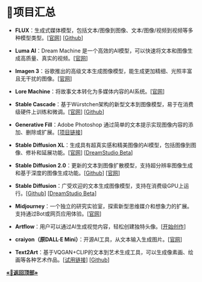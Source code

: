 # 🔮项目汇总

* **FLUX**：生成式媒体模型，包括文本/图像到图像、文本/图像/视频到视频等多种模型类型。[[官网](https://fal.ai/)] [[Github](https://github.com/black-forest-labs/flux)]

* **Luma AI**：Dream Machine 是一个高效的AI模型，可以快速将文本和图像生成高质量、真实的视频。[[官网](https://lumalabs.ai/dream-machine)]

* **Imagen 3**：谷歌推出的高级文本生成图像模型，能生成更加精细、光照丰富且无干扰的图像。[[官网](https://deepmind.google/technologies/imagen-3/)]

* **Lore Machine**：将故事文本转化为多媒体内容的AI系统。[[官网](https://www.loremachine.world/login)]

* **Stable Cascade**：基于Würstchen架构的新型文本到图像模型，易于在消费级硬件上训练和微调。[[官网](https://stability.ai/news/introducing-stable-cascade)] [[Github](https://github.com/Stability-AI/StableCascade)]

* **Generative Fill**：Adobe Photoshop 通过简单的文本提示实现图像内容的添加、删除或扩展。[[项目链接](https://www.adobe.com/products/photoshop/generative-fill.html)]

* **Stable Diffusion XL**：生成具有超真实感和精美图像的AI模型，包括图像到图像、修补和延展功能。[[官网](https://stability.ai/blog/stable-diffusion-xl-beta-available-for-api-customers-and-dreamstudio-users)] [[DreamStudio Beta](https://beta.dreamstudio.ai/dream)]

* **Stable Diffusion 2.0**：更新的文本到图像扩散模型，支持超分辨率图像生成和基于深度的图像生成功能。[[Github](https://github.com/Stability-AI/stablediffusion)] [[官网](https://stability.ai/blog/stable-diffusion-v2-release)]

* **Stable Diffusion**：广受欢迎的文本生成图像模型，支持在消费级GPU上运行。[[Github](https://github.com/CompVis/stable-diffusion)] [[DreamStudio Beta](https://beta.dreamstudio.ai/dream)]

* **Midjourney**：一个独立的研究实验室，探索新型思维媒介和想象力的扩展。支持通过Bot或网页应用体验。[[官网](https://www.midjourney.com/home/)]

* **Artflow**：用户可以通过AI生成视觉内容，轻松创建独特头像。[[开始创作](https://artflow.ai/)]

* **craiyon（原DALL·E Mini）**：开源AI工具，从文本输入生成图片。[[官网](https://www.craiyon.com/)]

* **Text2Art**：基于VQGAN+CLIP的文本到艺术生成工具，可以生成像素画、绘画等各种艺术作品。[[试用链接](https://text2art.com/)] [[Github](https://github.com/mfrashad/text2art)]

**[«🎯返回顶部»](#)**
